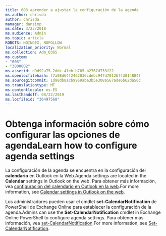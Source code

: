 ```yaml
---
title: 603 aprender a ajustar la configuración de la agenda
ms.author: chrisda
author: chrisda
manager: dansimp
ms.date: 3/23/2018
ms.audience: Admin
ms.topic: article
ROBOTS: NOINDEX, NOFOLLOW
localization_priority: Normal
ms.collection: Adm_O365
ms.custom:
- "603"
- "3800002"
ms.assetid: d9d92a75-2ddc-41eb-b705-b2767d733f22
ms.openlocfilehash: f7a08d64f2462036cdebc947d70126f43814884f
ms.sourcegitcommit: 1d98db8acb9959aba3b5e308a567ade6b62da56c
ms.translationtype: MT
ms.contentlocale: es-ES
ms.lasthandoff: 08/22/2019
ms.locfileid: "36497568"
---
```

# <a name="learn-how-to-configure-agenda-settings"></a><span data-ttu-id="3f0db-102">Obtenga información sobre cómo configurar las opciones de agenda</span><span class="sxs-lookup"><span data-stu-id="3f0db-102">Learn how to configure agenda settings</span></span>

<span data-ttu-id="3f0db-103">La configuración de la agenda se encuentra en la configuración del **calendario** en Outlook en la Web.</span><span class="sxs-lookup"><span data-stu-id="3f0db-103">Agenda settings are located in the **Calendar** settings in Outlook on the web.</span></span> <span data-ttu-id="3f0db-104">Para obtener más información, vea [configuración del calendario en Outlook en la web](https://support.office.com/article/12cba5a4-4f95-4d00-bfc3-b694aa67ac8f).</span><span class="sxs-lookup"><span data-stu-id="3f0db-104">For more information, see [Calendar settings in Outlook on the web](https://support.office.com/article/12cba5a4-4f95-4d00-bfc3-b694aa67ac8f).</span></span>

<span data-ttu-id="3f0db-105">Los administradores pueden usar el cmdlet **set-CalendarNotification** de PowerShell de Exchange Online para establecer la configuración de la agenda.</span><span class="sxs-lookup"><span data-stu-id="3f0db-105">Admins can use the **Set-CalendarNotification** cmdlet in Exchange Online PowerShell to configure agenda settings.</span></span> <span data-ttu-id="3f0db-106">Para obtener más información, vea [set-CalendarNotification](https://technet.microsoft.com/library/dd351284).</span><span class="sxs-lookup"><span data-stu-id="3f0db-106">For more information, see [Set-CalendarNotification](https://technet.microsoft.com/library/dd351284).</span></span>
